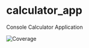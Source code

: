 # calculator_app
Console Calculator Application

![Coverage](https://raw.githubusercontent.com/Kundro/calculator_app/master/coverage_badge.svg?sanitize=true)

